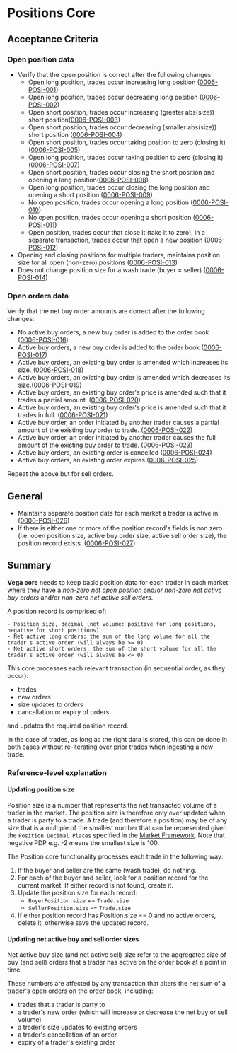 # Positions Core

## Acceptance Criteria

### Open position data

- Verify that the open position is correct after the following changes:
  - Open long position, trades occur increasing long position (<a name="0006-POSI-001" href="#0006-POSI-001">0006-POSI-001</a>)
  - Open long position, trades occur decreasing long position (<a name="0006-POSI-002" href="#0006-POSI-002">0006-POSI-002</a>)
  - Open short position, trades occur increasing (greater abs(size)) short position(<a name="0006-POSI-003" href="#0006-POSI-003">0006-POSI-003</a>)
  - Open short position, trades occur decreasing (smaller abs(size)) short position (<a name="0006-POSI-004" href="#0006-POSI-004">0006-POSI-004</a>)
  - Open short position, trades occur taking position to zero (closing it) (<a name="0006-POSI-005" href="#0006-POSI-005">0006-POSI-005</a>)
  - Open long position, trades occur taking position to zero (closing it) (<a name="0006-POSI-007" href="#0006-POSI-007">0006-POSI-007</a>)
  - Open short position, trades occur closing the short position and opening a long position(<a name="0006-POSI-008" href="#0006-POSI-008">0006-POSI-008</a>)
  - Open long position, trades occur closing the long position and opening a short position (<a name="0006-POSI-009" href="#0006-POSI-009">0006-POSI-009</a>)
  - No open position, trades occur opening a long position (<a name="0006-POSI-010" href="#0006-POSI-010">0006-POSI-010</a>)
  - No open position, trades occur opening a short position (<a name="0006-POSI-011" href="#0006-POSI-011">0006-POSI-011</a>)
  - Open position, trades occur that close it (take it to zero), in a separate transaction, trades occur that open a new position (<a name="0006-POSI-012" href="#0006-POSI-012">0006-POSI-012</a>)
- Opening and closing positions for multiple traders, maintains position size for all open (non-zero) positions (<a name="0006-POSI-013" href="#0006-POSI-013">0006-POSI-013</a>)
- Does not change position size for a wash trade (buyer = seller) (<a name="0006-POSI-014" href="#0006-POSI-014">0006-POSI-014</a>)

### Open orders data

Verify that the net buy order amounts are correct after the following changes:

- No active buy orders, a new buy order is added to the order book (<a name="0006-POSI-016" href="#0006-POSI-016">0006-POSI-016</a>)
- Active buy orders, a new buy order is added to the order book (<a name="0006-POSI-017" href="#0006-POSI-017">0006-POSI-017</a>)
- Active buy orders, an existing buy order is amended which increases its size. (<a name="0006-POSI-018" href="#0006-POSI-018">0006-POSI-018</a>)
- Active buy orders, an existing buy order is amended which decreases its size.(<a name="0006-POSI-019" href="#0006-POSI-019">0006-POSI-019</a>)
- Active buy orders, an existing buy order's price is amended such that it trades a partial amount. (<a name="0006-POSI-020" href="#0006-POSI-020">0006-POSI-020</a>)
- Active buy orders, an existing buy order's price is amended such that it trades in full. (<a name="0006-POSI-021" href="#0006-POSI-021">0006-POSI-021</a>)
- Active buy order, an order initiated by another trader causes a partial amount of the existing buy order to trade. (<a name="0006-POSI-022" href="#0006-POSI-022">0006-POSI-022</a>)
- Active buy order, an order initiated by another trader causes the full amount of the existing buy order to trade. (<a name="0006-POSI-023" href="#0006-POSI-023">0006-POSI-023</a>)
- Active buy orders, an existing order is cancelled (<a name="0006-POSI-024" href="#0006-POSI-024">0006-POSI-024</a>)
- Active buy orders, an existing order expires (<a name="0006-POSI-025" href="#0006-POSI-025">0006-POSI-025</a>)

Repeat the above but for sell orders.

## General

- Maintains separate position data for each market a trader is active in (<a name="0006-POSI-026" href="#0006-POSI-026">0006-POSI-026</a>)
- If there is either one or more of the position record's fields is non zero (i.e. open position size, active buy order size, active sell order size), the position record exists. (<a name="0006-POSI-027" href="#0006-POSI-027">0006-POSI-027</a>)

## Summary

**Vega core** needs to keep basic position data for each trader in each market where they have a *non-zero net open position* and/or *non-zero net active buy orders* and/or *non-zero net active sell orders*.

A position record is comprised of:

	- Position size, decimal (net volume: positive for long positions, negative for short positions)
	- Net active long orders: the sum of the long volume for all the trader's active order (will always be >= 0)
	- Net active short orders: the sum of the short volume for all the trader's active order (will always be <= 0)

This core processes each relevant transaction (in sequential order, as they occur):

- trades
- new orders
- size updates to orders
- cancellation or expiry of orders

and updates the required position record.

In the case of trades, as long as the right data is stored, this can be done in both cases without re-iterating over prior trades when ingesting a new trade.

### Reference-level explanation

#### Updating position size

Position size is a number that represents the net transacted volume of a trader in the market. The position size is therefore only ever updated when a trader is party to a trade. A trade (and therefore a position) may be of any size that is a multiple of the smallest number that can be represented given the `Position Decimal Places` specified in the [Market Framework](./0001-MKTF-market_framework.md).
Note that negative PDP e.g. -2 means the smallest size is 100.

The Position core functionality processes each trade in the following way:

1. If the buyer and seller are the same (wash trade), do nothing.
1. For each of the buyer and seller, look for a position record for the current market. If either record is not found, create it.
1. Update the position size for each record:
	  - `BuyerPosition.size` += `Trade.size`
	  - `SellerPosition.size` -= `Trade.size`
1. If either position record has Position.size == 0 and no active orders, delete it, otherwise save the updated record.

#### Updating net active buy and sell order sizes

Net active buy size (and net active sell) size refer to the aggregated size of buy (and sell) orders that a trader has active on the order book at a point in time.

These numbers are affected by any transaction that alters the net sum of a trader's open orders on the order book, including:

- trades that a trader is party to
- a trader's new order (which will increase or decrease the net buy or sell volume)
- a trader's size updates to existing orders
- a trader's cancellation of an order
- expiry of a trader's existing order
